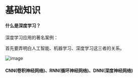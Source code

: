 # 基础知识

#### 什么是深度学习？

深度学习应用的著名案例：


首先要弄明白人工智能、机器学习、深度学习这三者的关系。

![image](https://github.com/kebiao/deeplearning/blob/master/screenshots/tutorial/1.png)

#### CNN(卷积神经网络)、RNN(循环神经网络)、DNN(深度神经网络)
